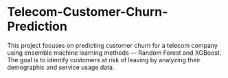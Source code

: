 # Telecom-Customer-Churn-Prediction
This project focuses on predicting customer churn for a telecom company using ensemble machine learning methods — Random Forest and XGBoost. The goal is to identify customers at risk of leaving by analyzing their demographic and service usage data.
